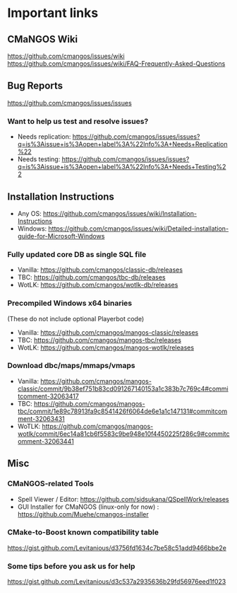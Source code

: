 # Important links

## CMaNGOS Wiki

<https://github.com/cmangos/issues/wiki>
<https://github.com/cmangos/issues/wiki/FAQ-Frequently-Asked-Questions>

## Bug Reports

<https://github.com/cmangos/issues/issues>

### Want to help us test and resolve issues?

- Needs replication: <https://github.com/cmangos/issues/issues?q=is%3Aissue+is%3Aopen+label%3A%22Info%3A+Needs+Replication%22>
- Needs testing: <https://github.com/cmangos/issues/issues?q=is%3Aissue+is%3Aopen+label%3A%22Info%3A+Needs+Testing%22>

## Installation Instructions

- Any OS: <https://github.com/cmangos/issues/wiki/Installation-Instructions>
- Windows: <https://github.com/cmangos/issues/wiki/Detailed-installation-guide-for-Microsoft-Windows>

### Fully updated core DB as single SQL file

- Vanilla: <https://github.com/cmangos/classic-db/releases>
- TBC:  <https://github.com/cmangos/tbc-db/releases>
- WotLK: <https://github.com/cmangos/wotlk-db/releases>

### Precompiled Windows x64 binaries

 (These do not include optional Playerbot code)
- Vanilla: <https://github.com/cmangos/mangos-classic/releases>
- TBC: <https://github.com/cmangos/mangos-tbc/releases>
- WotLK: <https://github.com/cmangos/mangos-wotlk/releases>

### Download dbc/maps/mmaps/vmaps

- Vanilla: <https://github.com/cmangos/mangos-classic/commit/9b38ef751b83cd091267140153a1c383b7c769c4#commitcomment-32063417>
- TBC: <https://github.com/cmangos/mangos-tbc/commit/1e89c78913fa9c8541426f6064de6e1a1c147131#commitcomment-32063431>
- WoTLK: <https://github.com/cmangos/mangos-wotlk/commit/6ec14a81cb6f5583c9be948e10f4450225f286c9#commitcomment-32063441>

## Misc

### CMaNGOS-related Tools

- Spell Viewer / Editor: <https://github.com/sidsukana/QSpellWork/releases>
- GUI Installer for CMaNGOS (linux-only for now) : <https://github.com/Muehe/cmangos-installer>

### CMake-to-Boost known compatibility table

<https://gist.github.com/Levitanious/d3756fd1634c7be58c51add9466bbe2e>

### Some tips before you ask us for help

<https://gist.github.com/Levitanious/d3c537a2935636b29fd56976eed1f023>